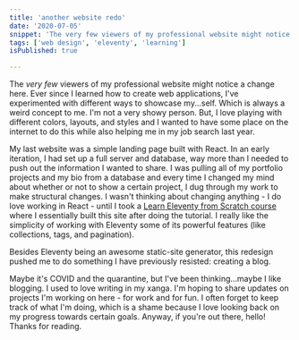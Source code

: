 ```yaml
---
title: 'another website redo'
date: '2020-07-05'
snippet: 'The very few viewers of my professional website might notice a change here.'
tags: ['web design', 'eleventy', 'learning']
isPublished: true

---
```

The _very few_ viewers of my professional website might notice a change here. Ever since I learned how to create web applications, I've experimented with different ways to showcase my...self. Which is always a weird concept to me. I'm not a very showy person. But, I love playing with different colors, layouts, and styles and I wanted to have some place on the internet to do this while also helping me in my job search last year.

My last website was a simple landing page built with React. In an early iteration, I had set up a full server and database, way more than I needed to push out the information I wanted to share. I was pulling all of my portfolio projects and my bio from a database and every time I changed my mind about whether or not to show a certain project, I dug through my work to make structural changes. I wasn't thinking about changing anything - I do love working in React - until I took a [Learn Eleventy from Scratch course](https://piccalil.li/course/learn-eleventy-from-scratch/) where I essentially built this site after doing the tutorial. I really like the simplicity of working with Eleventy some of its powerful features (like collections, tags, and pagination).

Besides Eleventy being an awesome static-site generator, this redesign pushed me to do something I have previously resisted: creating a blog.

Maybe it's COVID and the quarantine, but I've been thinking...maybe I like blogging. I used to love writing in my xanga. I'm hoping to share updates on projects I'm working on here - for work and for fun. I often forget to keep track of what I'm doing, which is a shame because I love looking back on my progress towards certain goals. Anyway, if you're out there, hello! Thanks for reading.